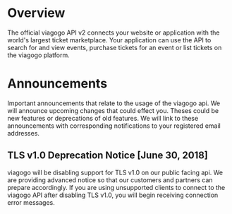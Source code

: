 # Overview

The official viagogo API v2 connects your website or application with the
world's largest ticket marketplace. Your application can use the API to search
for and view events, purchase tickets for an event or list tickets on the
viagogo platform.


# Announcements

Important announcements that relate to the usage of the viagogo api. We will
announce upcoming changes that could effect you. Theses could be new features
or deprecations of old features. We will link to these announcements with
corresponding notifications to your registered email addresses.

## TLS v1.0 Deprecation Notice [June 30, 2018]

viagogo will be disabling support for TLS v1.0 on our public facing api. We are
providing advanced notice so that our customers and partners can prepare
accordingly. If you are using unsupported clients to connect to the viagogo API
after disabling TLS v1.0, you will begin receiving connection error messages.